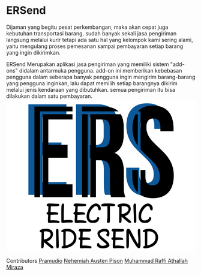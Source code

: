 # ERSend
Dijaman yang begitu pesat perkembangan, maka akan cepat juga kebutuhan transportasi barang. sudah banyak sekali jasa pengiriman langsung melalui kurir tetapi ada satu hal yang kelompok kami sering alami, yaitu mengulang proses pemesanan sampai pembayaran setiap barang yang ingin dikirimkan.

ERSend Merupakan aplikasi jasa pengiriman yang memiliki sistem "add-ons" didalam antarmuka pengguna. add-on ini memberikan kebebasan pengguna dalam seberapa banyak pengguna ingin mengirim barang-barang yang pengguna inginkan, lalu dapat memilih setiap barangnya dikirim melalui jenis kendaraan yang dibutuhkan. semua pengiriman itu bisa dilakukan dalam satu pembayaran.
![icon ERS](./PNGs/ERSLogo.png)

Contributors
[Pramudio](https://github.com/Pramudio-Ilkom)
[Nehemiah Austen Pison](https://github.com/EzraelVio)
[Muhammad Raffi Athallah Miraza](https://github.com/rafimir20)
